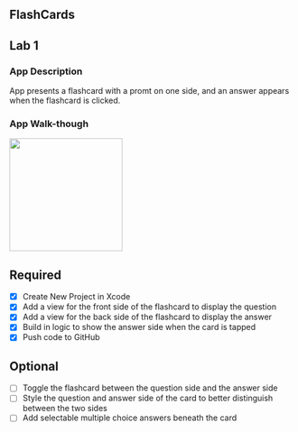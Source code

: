
## FlashCards

## Lab 1

### App Description
App presents a flashcard with a promt on one side, and an answer appears when the flashcard is clicked.

### App Walk-though

<img src=https://user-images.githubusercontent.com/60616822/109428572-99283780-79c5-11eb-88d9-07c4fdbee357.gif width=200><br>

## Required
- [X] Create New Project in Xcode
- [X] Add a view for the front side of the flashcard to display the question
- [X] Add a view for the back side of the flashcard to display the answer
- [X] Build in logic to show the answer side when the card is tapped
- [X] Push code to GitHub

## Optional
- [ ] Toggle the flashcard between the question side and the answer side
- [ ] Style the question and answer side of the card to better distinguish between the two sides
- [ ] Add selectable multiple choice answers beneath the card
